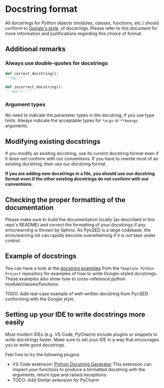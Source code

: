 # Docstring format

All docstrings for Python objects (modules, classes, functions, etc.) should
conform to
[Google's style](https://google.github.io/styleguide/pyguide.html#38-comments-and-docstrings).
of docstrings. Please refer to this document for more information and
justifications regarding this choice of format.

## Additional remarks

### Always use double-quotes for docstrings

```python
def correct_docstring():
"""Do."""

def incorrect_docstring():
'''Don't.'''
```

### Argument types

No need to indicate the parameter types in the docstring, if you use type hints.
Always indicate the acceptable types for `*args` or `**kwargs` arguments.

## Modifying existing docstrings

If you modify an existing docstring, use its current docstring format even if it
does not conform with our conventions. If you have to rewrite most of an
existing docstring, then use our docstring format. 

**If you are adding new docstrings in a file, you should use our docstring format
even if the other existing docstrings do not conform with our conventions.**

## Checking the proper formatting of the documentation

Please make sure to build the documentation locally (as described in this repo's
README) and correct the formatting of your docstrings if any error/warning is
thrown by Sphinx. As PycQED is a large codebase, the error/warning list can
rapidly become overwhelming if it is not kept under control.

## Example of docstrings

You can have a look at the
[docstring examples](https://documentation.qudev.phys.ethz.ch/template_python_project/main/included_source_files/example_class.html)
from the `Template Python Project` repository for examples of how to write
Google-styled docstrings. These examples also show how to cross-reference python
module/classes/functions.

TODO: Add real-case example of well-written docstring from PycQED conforming
with the Google style.

## Setting up your IDE to write docstrings more easily

Most modern IDEs (e.g. VS Code, PyCharm) include plugins or snippets to write
docstrings faster. Make sure to set your IDE in a way that encourages you to
write good docstrings.

Feel free to try the following plugins:
* VS Code extension: [Python Docstring Generator](https://marketplace.visualstudio.com/items?itemName=njpwerner.autodocstring)
This extension can inspect your functions to produce a formatted docstring with
the arguments, return type and raised exceptions.
* TODO: Add Similar extension for PyCharm